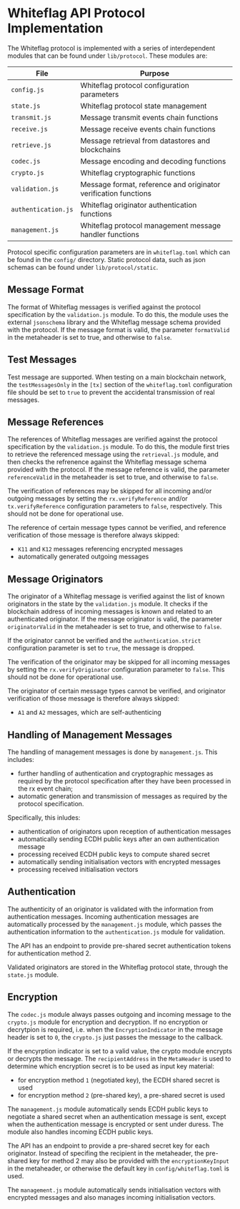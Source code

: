 # Whiteflag API Protocol Implementation

The Whiteflag protocol is implemented with a series of interdependent modules
that can be found under `lib/protocol`. These modules are:

| File                | Purpose                                                         |
|---------------------|-----------------------------------------------------------------|
|`config.js`          | Whiteflag protocol configuration parameters                     |
|`state.js`           | Whiteflag protocol state management                             |
|`transmit.js`        | Message transmit events chain functions                         |
|`receive.js`         | Message receive events chain functions                          |
|`retrieve.js`        | Message retrieval from datastores and blockchains               |
|`codec.js`           | Message encoding and decoding functions                         |
|`crypto.js`          | Whiteflag cryptographic functions                               |
|`validation.js`      | Message format, reference and originator verification functions |
|`authentication.js`  | Whiteflag originator authentication functions                   |
|`management.js`      | Whiteflag protocol management message handler functions         |

Protocol specific configuration parameters are in `whiteflag.toml` which can be
found in the `config/` directory. Static protocol data, such as json schemas
can be found under `lib/protocol/static`.

## Message Format

The format of Whiteflag messages is verified against the protocol specification
by the `validation.js` module. To do this, the module uses the external
`jsonschema` library and the Whiteflag message schema provided with the
protocol. If the message format is valid, the parameter `formatValid` in the
metaheader is set to true, and otherwise to `false`.

## Test Messages

Test message are supported. When testing on a main blockchain network, the
`testMessagesOnly` in the `[tx]` section of the `whiteflag.toml` configuration
file should be set to `true` to prevent the accidental transmission of real
messages.

## Message References

The references of Whiteflag messages are verified against the protocol
specification by the `validation.js` module. To do this, the module first tries
to retrieve the referenced message using the `retrieval.js` module, and then
checks the refrenence against the Whiteflag message schema provided with the
protocol. If the message reference is valid, the parameter `referenceValid` in
the metaheader is set to true, and otherwise to `false`.

The verification of references may be skipped for all incoming and/or outgoing
messages by setting the `rx.verifyReference` and/or `tx.verifyReference`
configuration parameters to `false`, respectively. This should not be done for
operational use.

The reference of certain message types cannot be verified, and reference
verification of those message is therefore always skipped:

* `K11` and `K12` messages referencing encrypted messages
* automatically generated outgoing messages

## Message Originators

The originator of a Whiteflag message is verified against the list of known
originators in the state by the `validation.js` module. It checks if the
blockchain address of incoming messages is known and related to an
authenticated originator. If the message originator is valid, the parameter
`originatorValid` in the metaheader is set to true, and otherwise to `false`.

If the originator cannot be verified and the `authentication.strict`
configuration parameter is set to `true`, the message is dropped.

The verification of the originator may be skipped for all incoming messages by
setting the `rx.verifyOriginator` configuration parameter to `false`. This
should not be done for operational use.

The originator of certain message types cannot be verified, and originator
verification of those message is therefore always skipped:

* `A1` and `A2` messages, which are self-authenticing

## Handling of Management Messages

The handling of management messages is done by `management.js`. This includes:

* further handling of authentication and cryptographic messages as required by
  the protocol specification after they have been processed in the rx event
  chain;
* automatic generation and transmission of messages as required by the
  protocol specification.

Specifically, this inludes:

* authentication of originators upon reception of authentication messages
* automatically sending ECDH public keys after an own authentication message
* processing received ECDH public keys to compute shared secret
* automatically sending initialisation vectors with encrypted messages
* processing received initialisation vectors

## Authentication

The authenticity of an originator is validated with the information from
authentication messages. Incoming authentication messages are automatically
processed by the `management.js` module, which passes the authentication
information to the `authentication.js` module for validation.

The API has an endpoint to provide pre-shared secret authentication tokens
for authentication method 2.

Validated originators are stored in the Whiteflag protocol state, through
the `state.js` module.

## Encryption

The `codec.js` module always passes outgoing and incoming message to the
`crypto.js` module for encryption and decryption. If no encryption or
decrytpion is required, i.e. when the `EncryptionIndicator` in the message
header is set to `0`, the `crypto.js` just passes the message to the
callback.

If the encyrption indicator is set to a valid value, the crypto module encrypts
or decrypts the message. The `recipientAddress` in the `MetaHeader` is used to
determine which encryption secret is to be used as input key material:

* for encryption method `1` (negotiated key), the ECDH shared secret is used
* for encryption method `2` (pre-shared key), a pre-shared secret is used

The `management.js` module automatically sends ECDH public keys to negotiate
a shared secret when an authentication message is sent, except when the
authentication message is encrypted or sent under duress. The module also
handles incoming ECDH public keys.

The API has an endpoint to provide a pre-shared secret key for each originator.
Instead of specifing the recipient in the metaheader, the pre-shared key for
method 2 may also be provided with the `encryptionKeyInput` in the metaheader,
or otherwise the default key in `config/whiteflag.toml` is used.

The `management.js` module automatically sends initialisation vectors with
encrypted messages and also manages incoming initialisation vectors.
